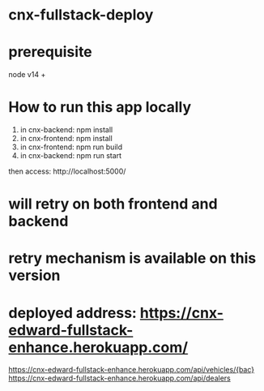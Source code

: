 # cnx-fullstack-deploy

# prerequisite
node v14 +

# How to run this app locally
1. in cnx-backend: npm install
2. in cnx-frontend: npm install
3. in cnx-frontend: npm run build
4. in cnx-backend: npm run start

then access: http://localhost:5000/

# will retry on both frontend and backend

# retry mechanism is available on this version
# deployed address: https://cnx-edward-fullstack-enhance.herokuapp.com/

https://cnx-edward-fullstack-enhance.herokuapp.com/api/vehicles/{bac}
https://cnx-edward-fullstack-enhance.herokuapp.com/api/dealers